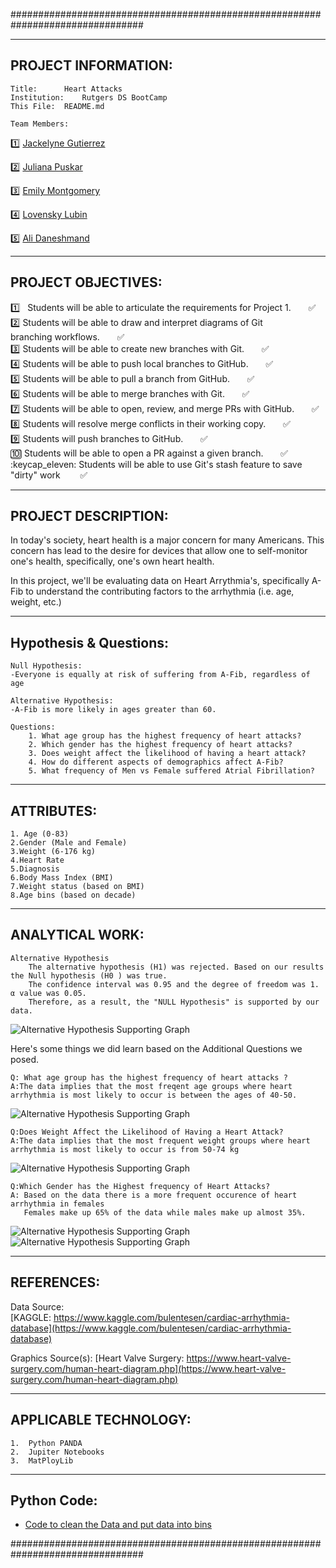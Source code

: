 ################################################################################

---------------------
PROJECT INFORMATION:
---------------------

	Title: 		Heart Attacks
	Institution: 	Rutgers DS BootCamp
	This File:	README.md

	Team Members:
:one: [Jackelyne Gutierrez](https://github.com/Jackelyneg)
		
:two: [Juliana Puskar](https://github.com/Anikraze)
		
:three: [Emily Montgomery](https://github.com/emilymmont)

:four: [Lovensky Lubin](https://github.com/Lubinl)

:five: [Ali Daneshmand](https://github.com/Almandiro)

-------------------
PROJECT OBJECTIVES:
-------------------

:one: &nbsp; Students will be able to articulate the requirements for Project 1.&nbsp;&nbsp;&nbsp;&nbsp;&nbsp;&nbsp;  :white_check_mark: <br/> 
:two:	Students will be able to draw and interpret diagrams of Git 					
	    branching workflows.&nbsp;&nbsp;&nbsp;&nbsp;&nbsp;&nbsp;  :white_check_mark: <br/>
:three: Students will be able to create new branches with Git.&nbsp;&nbsp;&nbsp;&nbsp;&nbsp;&nbsp;  :white_check_mark: <br/>
:four:  Students will be able to push local branches to GitHub.&nbsp;&nbsp;&nbsp;&nbsp;&nbsp;&nbsp;  :white_check_mark: <br/>
:five:  Students will be able to pull a branch from GitHub.&nbsp;&nbsp;&nbsp;&nbsp;&nbsp;&nbsp;  :white_check_mark: <br/>
:six:  Students will be able to merge branches with Git.&nbsp;&nbsp;&nbsp;&nbsp;&nbsp;&nbsp;  :white_check_mark: <br/>
:seven:  Students will be able to open, review, and merge PRs with GitHub.&nbsp;&nbsp;&nbsp;&nbsp;&nbsp;&nbsp;  :white_check_mark: <br/>
:eight:  Students will resolve merge conflicts in their working copy.&nbsp;&nbsp;&nbsp;&nbsp;&nbsp;&nbsp;  :white_check_mark: <br/>
:nine:  Students will push branches to GitHub.&nbsp;&nbsp;&nbsp;&nbsp;&nbsp;&nbsp;  :white_check_mark: <br/>
:keycap_ten:  Students will be able to open a PR against a given branch.&nbsp;&nbsp;&nbsp;&nbsp;&nbsp;&nbsp;  :white_check_mark: <br/>
:keycap_eleven: Students will be able to use Git's stash feature to save "dirty" work &nbsp;&nbsp;&nbsp;&nbsp;&nbsp;&nbsp;  :white_check_mark: <br/>

--------------------
PROJECT DESCRIPTION:
--------------------

In today's society, heart health is a major concern for many Americans.  This 
concern has lead to the desire for devices that allow one to self-monitor one's
health, specifically, one's own heart health. 

In this project, we'll be evaluating data on Heart Arrythmia's, specifically A-Fib
to understand the contributing factors to the arrhythmia (i.e. age, weight, etc.)

-----------------------
Hypothesis & Questions:
-----------------------

	Null Hypothesis: 	
	-Everyone is equally at risk of suffering from A-Fib, regardless of age

	Alternative Hypothesis:  	
	-A-Fib is more likely in ages greater than 60.

	Questions:
		1. What age group has the highest frequency of heart attacks?
		2. Which gender has the highest frequency of heart attacks?
		3. Does weight affect the likelihood of having a heart attack?
		4. How do different aspects of demographics affect A-Fib?
		5. What frequency of Men vs Female suffered Atrial Fibrillation?
----------------
ATTRIBUTES:
----------------
	1. Age (0-83)
	2.Gender (Male and Female)
	3.Weight (6-176 kg)
	4.Heart Rate
	5.Diagnosis 
	6.Body Mass Index (BMI)
	7.Weight status (based on BMI)
	8.Age bins (based on decade)

----------------
ANALYTICAL WORK:
----------------

	Alternative Hypothesis
		The alternative hypothesis (H1) was rejected. Based on our results the Null hypothesis (H0 ) was true.  
		The confidence interval was 0.95 and the degree of freedom was 1. α value was 0.05.
		Therefore, as a result, the "NULL Hypothesis" is supported by our data.

![Alternative Hypothesis Supporting Graph](https://github.com/Almandiro/Rutgers_DS_Project_1/blob/main/images/alt_hypothesis_graph.png?raw=true)




Here's some things we did learn based on the Additional Questions we posed.
	
	Q: What age group has the highest frequency of heart attacks ?
	A:The data implies that the most freqent age groups where heart arrhythmia is most likely to occur is between the ages of 40-50. 

![Alternative Hypothesis Supporting Graph](https://github.com/Almandiro/Rutgers_DS_Project_1/blob/main/images/age_bar.png?raw=true)



	
	
	Q:Does Weight Affect the Likelihood of Having a Heart Attack?
	A:The data implies that the most frequent weight groups where heart arrhythmia is most likely to occur is from 50-74 kg

![Alternative Hypothesis Supporting Graph](https://github.com/Almandiro/Rutgers_DS_Project_1/blob/main/images/weight_bar.png?raw=true)



	
	
	
	Q:Which Gender has the Highest frequency of Heart Attacks?
	A: Based on the data there is a more frequent occurence of heart arrhythmia in females 
	   Females make up 65% of the data while males make up almost 35%.
![Alternative Hypothesis Supporting Graph](https://github.com/Almandiro/Rutgers_DS_Project_1/blob/main/images/gender.png?raw=true)
![Alternative Hypothesis Supporting Graph](https://github.com/Almandiro/Rutgers_DS_Project_1/blob/main/images/gender_pie.png?raw=true)


-----------
REFERENCES:
-----------

Data Source:  
[KAGGLE: https://www.kaggle.com/bulentesen/cardiac-arrhythmia-database](https://www.kaggle.com/bulentesen/cardiac-arrhythmia-database) 

Graphics Source(s):
[Heart Valve Surgery: https://www.heart-valve-surgery.com/human-heart-diagram.php](https://www.heart-valve-surgery.com/human-heart-diagram.php) 

----------------------
APPLICABLE TECHNOLOGY:
----------------------
	1.  Python PANDA
	2.  Jupiter Notebooks
	3.  MatPloyLib
	
----------------------
Python Code:
----------------------
- [Code to clean the Data and put data into bins](https://github.com/Almandiro/Rutgers_DS_Project_1/blob/main/clean_heart_data_jg.ipynb)

################################################################################

